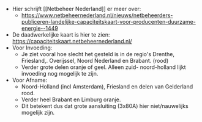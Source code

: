 - Hier schrijft [[Netbeheer Nederland]] er meer over:
	- https://www.netbeheernederland.nl/nieuws/netbeheerders-publiceren-landelijke-capaciteitskaart-voor-producenten-duurzame-energie--1449
- De daadwerkelijke kaart is hier te zien: https://capaciteitskaart.netbeheernederland.nl/
- Voor Invoeding:
	- Je ziet vooral hoe slecht het gesteld is in de regio's Drenthe, Friesland,. Overijssel, Noord Nederland en Brabant. (rood)
	- Verder grote delen oranje of geel. Alleen zuid- noord-holland lijkt invoeding nog mogelijk te zijn.
- Voor Afname:
	- Noord-Holland (incl Amsterdam), Friesland en delen van Gelderland rood.
	- Verder heel Brabant en Limburg oranje.
	- Dit betekent dus dat grote aansluiting (3x80A) hier niet/nauwelijks mogelijk zijn.